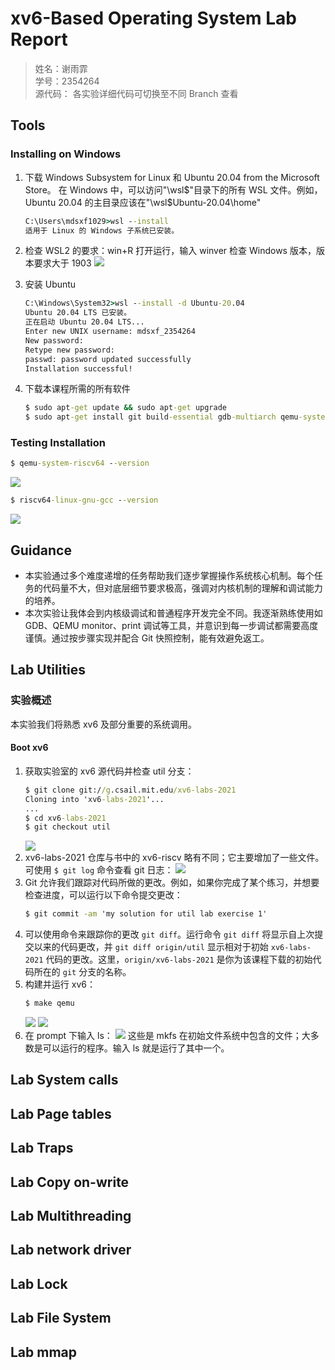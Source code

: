 # xv6-Based Operating System Lab Report
> 姓名：谢雨霏  
> 学号：2354264  
> 源代码：
> 各实验详细代码可切换至不同 Branch 查看

## Tools
### Installing on Windows
1. 下载 Windows Subsystem for Linux 和 Ubuntu 20.04 from the Microsoft Store。
    在 Windows 中，可以访问"\wsl\$"目录下的所有 WSL 文件。例如，Ubuntu 20.04 的主目录应该在"\wsl\$Ubuntu-20.04\home"
    ```cmd
    C:\Users\mdsxf1029>wsl --install
    适用于 Linux 的 Windows 子系统已安装。
    ```
2. 检查 WSL2 的要求：win+R 打开运行，输入 winver 检查 Windows 版本，版本要求大于 1903
    ![](./assets/winver.png)

3. 安装 Ubuntu
   ```cmd
   C:\Windows\System32>wsl --install -d Ubuntu-20.04
   Ubuntu 20.04 LTS 已安装。
   正在启动 Ubuntu 20.04 LTS...
   Enter new UNIX username: mdsxf_2354264
   New password:
   Retype new password:
   passwd: password updated successfully
   Installation successful!
   ```
5. 下载本课程所需的所有软件
   ```cmd
   $ sudo apt-get update && sudo apt-get upgrade
   $ sudo apt-get install git build-essential gdb-multiarch qemu-system-misc gcc-riscv64-linux-gnu binutils-riscv64-linux-gnu
   ```

### Testing Installation
```cmd
$ qemu-system-riscv64 --version
```
![](./assets/test1.png)
```cmd
$ riscv64-linux-gnu-gcc --version
```
![](./assets/test2.png)

## Guidance
- 本实验通过多个难度递增的任务帮助我们逐步掌握操作系统核心机制。每个任务的代码量不大，但对底层细节要求极高，强调对内核机制的理解和调试能力的培养。
- 本次实验让我体会到内核级调试和普通程序开发完全不同。我逐渐熟练使用如 GDB、QEMU monitor、print 调试等工具，并意识到每一步调试都需要高度谨慎。通过按步骤实现并配合 Git 快照控制，能有效避免返工。

## Lab Utilities
### 实验概述
本实验我们将熟悉 xv6 及部分重要的系统调用。
#### Boot xv6
1. 获取实验室的 xv6 源代码并检查 util 分支：
   ```cmd
   $ git clone git://g.csail.mit.edu/xv6-labs-2021
   Cloning into 'xv6-labs-2021'...
   ...
   $ cd xv6-labs-2021
   $ git checkout util
   ```
    ![](./assets/Lab%20Utilities/boot1.png)
2. xv6-labs-2021 仓库与书中的 xv6-riscv 略有不同；它主要增加了一些文件。可使用 `$ git log` 命令查看 git 日志：
   ![](./assets/Lab%20Utilities/log.png)
3. Git 允许我们跟踪对代码所做的更改。例如，如果你完成了某个练习，并想要检查进度，可以运行以下命令提交更改：
   ```cmd
   $ git commit -am 'my solution for util lab exercise 1'
   ```
4. 可以使用命令来跟踪你的更改 `git diff`。运行命令 `git diff` 将显示自上次提交以来的代码更改，并 `git diff origin/util` 显示相对于初始 `xv6-labs-2021` 代码的更改。这里，`origin/xv6-labs-2021` 是你为该课程下载的初始代码所在的 `git` 分支的名称。
5. 构建并运行 xv6：
   ```cmd
   $ make qemu
   ```
   ![](./assets/Lab%20Utilities/qemu1.png)
   ![](./assets/Lab%20Utilities/qemu2.png)
6. 在 prompt 下输入 ls：
    ![](./assets/Lab%20Utilities/ls.png)
    这些是 mkfs 在初始文件系统中包含的文件；大多数是可以运行的程序。输入 ls 就是运行了其中一个。

## Lab System calls

## Lab Page tables

## Lab Traps

## Lab Copy on-write

## Lab Multithreading

## Lab network driver

## Lab Lock

## Lab File System

## Lab mmap